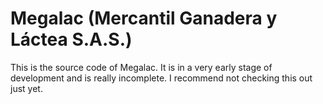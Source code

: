 # Megalac (Mercantil Ganadera y Láctea S.A.S.)

This is the source code of Megalac. It is in a very early stage of development and is really incomplete. I recommend
not checking this out just yet.
